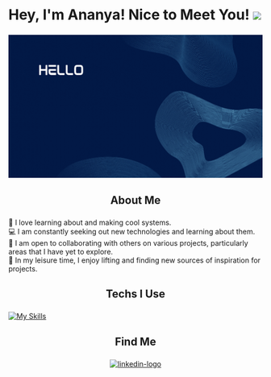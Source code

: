 # Hey, I'm Ananya! Nice to Meet You! <img src="https://raw.githubusercontent.com/MartinHeinz/MartinHeinz/master/wave.gif" width="30px">

###

<div align="center">
  <img height="" src="https://github.com/ananya-c-s/ananya-c-s-/blob/main/ananya-banner.gif"  />
</div>

###

<h2 align="center">About Me</h2>

###

🤖 I love learning about and making cool systems.\
💻 I am constantly seeking out new technologies and learning about them.\
🤝 I am open to collaborating with others on various projects, particularly areas that I have yet to explore.\
🌟 In my leisure time, I enjoy lifting and finding new sources of inspiration for projects.
###



<h2 align="center">Techs I Use</h2>

###
[![My Skills](https://skillicons.dev/icons?i=java,python,aws,javascript,html,css,heroku,gcp,git,eclipse,flutter,firebase,html,kotlin,linux,maven,sqlite)](https://skillicons.dev)


###

<h2 align="center">Find Me</h2>

###

<div align="center">
  <a href="https://www.linkedin.com/in/ananyacs/" target="_blank" rel="noopener noreferrer"> <img src="https://img.shields.io/badge/LinkedIn-0077B5?style=for-the-badge&logo=linkedin&logoColor=white" height="40" alt="linkedin-logo"  /></a>
  
</div>

###



